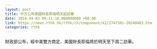 ```yaml
---
layout: post
title: 中方公布美國財長耶倫明天起訪華
date: 2024-04-03 09:11:16.000000000 +08:00
link: https://news.rthk.hk/rthk/ch/component/k2/1747301-20240403.htm
categories: rthk
---
```


財政部公布，經中美雙方商定，美國財長耶倫將於明天至下周二訪華。
